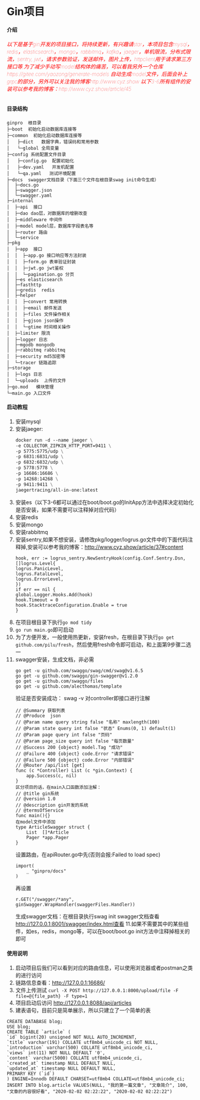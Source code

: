 # Gin项目

#### 介绍
<h6 style="color:red;font-weight:100;">以下是基于gin开发的项目接口，将持续更新，有兴趣请star，本项目包含mysql，redis，elasticsearch，mongo，rabbitmq，kafka，jaeger，单机限流，分布式限流，sentry, jwt，请求参数验证，发送邮件，图片上传，httpclient用于请求第三方接口等,为了减少手动写model结构体的痛苦，可以看我另外一个仓库https://gitee.com/yaozong/generate-models  自动生成model文件，后面会补上grpc的部分，另外可以关注我的博客http://www.cyz.show 以下3-6所有组件的安装可以参考我的博客：http://www.cyz.show/article/45</h6>

#### 目录结构
~~~
ginpro  根目录
├─boot  初始化启动数据库连接等
├─common  初始化启动数据库连接等
│   ├─dict   数据字典，错误码和常用参数
│   └─global 全局变量    
├─config 系统配置文件目录
│   ├─config.go  配置初始化
│   ├─dev.yaml   开发机配置
│   └─qa.yaml   测试环境配置    
├─docs  swagger文档目录（下面三个文件在根目录swag init命令生成）
│  ├─docs.go            
│  ├─swagger.json            
│  └─swagger.yaml
├─internal  
│  ├─api  接口                    
│  ├─dao dao层，对数据库的增删改查            
│  ├─middleware 中间件            
│  ├─model model层，数据库字段表名等            
│  ├─router 路由            
│  └─service 
├─pkg  
│  ├─app  接口     
│  │  ├─app.go 接口响应等方法封装        
│  │  ├─form.go 表单验证封装            
│  │  ├─jwt.go jwt鉴权            
│  │  └─pagination.go 分页  
│  ├─es elasticsearch  
│  ├─fasthttp    
│  ├─gredis  redis    
│  ├─helper
│  │  ├─convert 常用转换        
│  │  ├─email 邮件发送            
│  │  ├─files 文件操作相关            
│  │  ├─gjson json操作            
│  │  └─gtime 时间相关操作  
│  ├─limiter 限流            
│  ├─logger 日志                   
│  ├─mgodb mongodb                   
│  ├─rabbitmq rabbitmq                   
│  ├─security md5加密等                       
│  └─tracer 链路追踪
├─storage               
│  ├─logs 日志            
│  └─uploads  上传的文件 
├─go.mod   模块管理   
└─main.go 入口文件
~~~

#### 启动教程
1. 安装mysql
2. 安装jaeger:
   ```dockerfile
   docker run -d --name jaeger \
   -e COLLECTOR_ZIPKIN_HTTP_PORT=9411 \
   -p 5775:5775/udp \
   -p 6831:6831/udp \
   -p 6832:6832/udp \
   -p 5778:5778 \
   -p 16686:16686 \
   -p 14268:14268 \
   -p 9411:9411 \
   jaegertracing/all-in-one:latest
   ```
3.  安装es（以下3-6都可以通过在boot/boot.go的InitApp方法中选择决定初始化是否安装，如果不需要可以注释掉对应代码）
4.  安装redis
5.  安装mongo
6.  安装rabbitmq
7.  安装sentry,如果不想安装，请修改pkg/logger/logrus.go文件中的下面代码注释掉,安装可以参考我的博客：http://www.cyz.show/article/37#content
    ```golang
    hook, err := logrus_sentry.NewSentryHook(config.Conf.Sentry.Dsn, []logrus.Level{
    logrus.PanicLevel,
    logrus.FatalLevel,
    logrus.ErrorLevel,
    })
    if err == nil {
    global.Logger.Hooks.Add(hook)
    hook.Timeout = 0
    hook.StacktraceConfiguration.Enable = true
    }
    ```
7.  在项目根目录下执行```go mod tidy```
8.  ```go run main.go```即可启动
9.  为了方便开发，一般使用热更新，安装fresh，在根目录下执行```go get github.com/pilu/fresh```，然后使用fresh命令即可启动，和上面第9步骤二选一
10. swagger安装，生成文档，非必需
    ```
    go get -u github.com/swaggo/swag/cmd/swag@v1.6.5 
    go get -u github.com/swaggo/gin-swagger@v1.2.0
    go get -u github.com/swaggo/files
    go get -u github.com/alecthomas/template
    ```
    验证是否安装成功： swag -v
    对controller即接口进行注解
    ```
    // @Summary 获取列表
    // @Produce  json
    // @Param name query string false "名称" maxlength(100)
    // @Param state query int false "状态" Enums(0, 1) default(1)
    // @Param page query int false "页码"
    // @Param page_size query int false "每页数量"
    // @Success 200 {object} model.Tag "成功"
    // @Failure 400 {object} code.Error "请求错误"
    // @Failure 500 {object} code.Error "内部错误"
    // @Router /api/list [get]
    func (c *Controller) List (c *gin.Context) {
        app.Success(c, nil)
    }
    区分项目的话，在main入口函数添加注解：
    // @title gin系统
    // @version 1.0
    // @description gin开发的系统
    // @termsOfService 
    func main(){}
    在model文件中添加
    type ArticleSwagger struct {
        List  []*Article
        Pager *app.Pager
    }
    ```
    设置路由，在apiRouter.go中先(否则会报:Failed to load spec)
    ```
    import(
        _ "ginpro/docs"
    )
    ```
    再设置
    ```
    r.GET("/swagger/*any", ginSwagger.WrapHandler(swaggerFiles.Handler))
    ```
    生成swagger文档：在根目录执行swag init
    swagger文档查看 http://127.0.0.1:8001/swagger/index.html查看
11.如果不需要其中的某些组件，如es，redis，mongo等，可以在boot/boot.go init方法中注释掉相关的即可    
#### 使用说明

1.  启动项目后我们可以看到对应的路由信息，可以使用浏览器或者postman之类的进行访问
2.  链路信息查看：http://127.0.0.1:16686/
3.  文件上传测试 ```curl -X POST http://127.0.0.1:8000/upload/file -F file=@{file_path} -F type=1```
4. 项目启动后访问 http://127.0.0.1:8088/api/articles   
5.  建表语句，目前只是简单展示，所以只建立了一个简单的表
```mysql
CREATE DATABASE blog;
USE blog;
CREATE TABLE `article` (
`id` bigint(20) unsigned NOT NULL AUTO_INCREMENT,
`title` varchar(191) COLLATE utf8mb4_unicode_ci NOT NULL,
`introduction` varchar(500) COLLATE utf8mb4_unicode_ci,
`views` int(11) NOT NULL DEFAULT '0',
`content` varchar(5000) COLLATE utf8mb4_unicode_ci,
`created_at` timestamp NULL DEFAULT NULL,
`updated_at` timestamp NULL DEFAULT NULL,
PRIMARY KEY (`id`)
) ENGINE=Innodb DEFAULT CHARSET=utf8mb4 COLLATE=utf8mb4_unicode_ci;
INSERT INTO blog.article VALUES(NULL, "我的第一篇文章", "文章简介", 100, "文章的内容很好看", "2020-02-02 02:22:22", "2020-02-02 02:22:22") 
```

